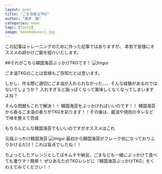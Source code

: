 ```yaml
---
layout: post
title: "ごま油香るTKG"
author: "高木　駿"
categories: news
tags: [facts]
image: kannkokunori.jpg
---
```


この記事はトレーニングのために作った記事ではありますが、
本気で皆様にオススメの卵かけご飯を紹介いたします。

##それがこちら韓国海苔ぶっかけTKGです！
![Imgur](https://i.imgur.com/WzOhNTj.jpg)

ごま油TKGのことは皆様もご存知だとは思います。

しかし、作る際に適切にごま油が入れられなかった、、、そんな経験があるのではないでしょうか？
入れすぎると脂っぽくなって美味しくなくなってしまいますよね？

そんな問題もこれで解決！！
韓国海苔をぶっかければいいのです！！
韓国海苔から香るごま油の香りがTKGを彩ります！！その後は、醤油や焼肉のタレなどで味を整えて完成

もちろんどんな韓国海苔でもいいのですがオススメはこれ

元祖ぶっかけ韓国海苔
![Imgur](https://i.imgur.com/2SqbLvG.png)
最初から韓国海苔がフレーク状になっておりふりかけるだけ！これは盲点でしたね！！

ちょっとしたアレンジとしてはキムチや納豆、ごまなども一緒にぶっかけて食べても激ウマ！簡単！
ぜひあなたのTKGレシピに『韓国海苔ぶっかけTKG』をくわえてみてください！！
